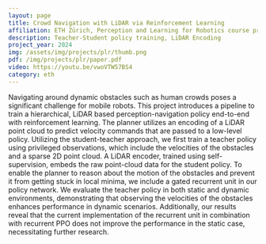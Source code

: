 ```yaml
---
layout: page
title: Crowd Navigation with LiDAR via Reinforcement Learning
affiliation: ETH Zürich, Perception and Learning for Robotics course project
description: Teacher-Student policy training, LiDAR Encoding
project_year: 2024
img: /assets/img/projects/plr/thumb.png
pdf: /img/projects/plr/paper.pdf
video: https://youtu.be/vwoVTW57BS4
category: eth
---
```


Navigating around dynamic obstacles such as human crowds poses a significant challenge for mobile robots. This project introduces a pipeline to train a hierarchical, LiDAR based perception-navigation policy end-to-end with reinforcement learning. The planner utilizes an encoding of a LiDAR point cloud to predict velocity commands that are passed to a low-level policy. Utilizing the student-teacher approach, we first train a teacher policy using privileged observations, which include the velocities of the obstacles and a sparse 2D point cloud. A LiDAR encoder, trained using self-supervision, embeds the raw point-cloud data for the student policy. To enable the planner to reason about the motion of the obstacles and prevent it from getting stuck in local minima, we include a gated recurrent unit in our policy network. We evaluate the teacher policy in both static and dynamic environments, demonstrating that observing the velocities of the obstacles enhances performance in dynamic scenarios. Additionally, our results reveal that the current implementation of the recurrent unit in combination with recurrent PPO does not improve the performance in the static case, necessitating further research.